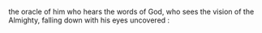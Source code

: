 the oracle of him who hears the words of God, who sees the vision of the Almighty, falling down with his eyes uncovered :
